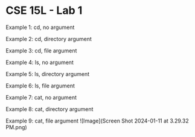 # CSE 15L - Lab 1
Example 1: cd, no argument

Example 2: cd, directory argument

Example 3: cd, file argument

Example 4: ls, no argument

Example 5: ls, directory argument

Example 6: ls, file argument

Example 7: cat, no argument

Example 8: cat, directory argument

Example 9: cat, file argument
![Image](Screen Shot 2024-01-11 at 3.29.32 PM.png)

